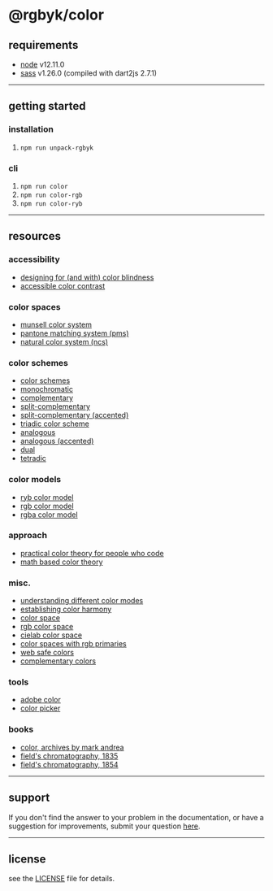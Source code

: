# @rgbyk/color

## requirements
- [node](https://nodejs.org/) v12.11.0
- [sass](https://sass-lang.com/dart-sass) v1.26.0 (compiled with dart2js 2.7.1)

----

## getting started

### installation

1. `npm run unpack-rgbyk`

### cli

1. `npm run color` 
2. `npm run color-rgb`
2. `npm run color-ryb`

----

## resources

### accessibility
- [designing for (and with) color blindness](https://medium.com/@aaron10buuren/designing-for-and-with-color-blindness-48392aab3d87)
- [accessible color contrast](http://www.w3.org/TR/AERT#color-contrast)


### color spaces
- [munsell color system](https://en.wikipedia.org/wiki/Munsell_color_system)
- [pantone matching system (pms)](https://en.wikipedia.org/wiki/Pantone)
- [natural color system (ncs)](https://en.wikipedia.org/wiki/Natural_Color_System)

### color schemes
- [color schemes](https://en.wikipedia.org/wiki/Color_scheme)
- [monochromatic](http://www.paletton.com/wiki/index.php?title=Monochromatic_color_scheme)
- [complementary](http://www.paletton.com/wiki/index.php?title=Complementary_color_scheme)
- [split-complementary](http://www.paletton.com/wiki/index.php?title=Split-complementary_color_scheme)
- [split-complementary (accented)](http://www.paletton.com/wiki/index.php?title=Split-complementary_color_scheme_(accented))
- [triadic color scheme](http://www.paletton.com/wiki/index.php?title=Triadic_color_scheme)
- [analogous](http://www.paletton.com/wiki/index.php?title=Analogous_color_scheme)
- [analogous (accented)](http://www.paletton.com/wiki/index.php?title=Analogous_color_scheme_(accented))
- [dual](http://www.paletton.com/wiki/index.php?title=Dual_color_scheme)
- [tetradic](http://www.paletton.com/wiki/index.php?title=Tetradic_color_scheme)

### color models
- [ryb color model](https://en.wikipedia.org/wiki/RYB_color_model)
- [rgb color model](https://en.wikipedia.org/wiki/RGB_color_model)
- [rgba color model](https://en.wikipedia.org/wiki/RGBA_color_model)

### approach
- [practical color theory for people who code](https://tallys.github.io/color-theory/)
- [math based color theory](https://www.ethangardner.com/articles/2009/03/15/a-math-based-approach-to-color-theory-using-hue-saturation-and-brightness-hsb/)

### misc.
- [understanding different color modes](https://helpx.adobe.com/photoshop/using/color-modes.html)
- [establishing color harmony](https://en.wikipedia.org/wiki/Harmony_(color)#Relationship)
- [color space](https://en.wikipedia.org/wiki/Color_space)
- [rgb color space](https://en.wikipedia.org/wiki/RGB_color_space)
- [cielab color space](https://en.wikipedia.org/wiki/CIELAB_color_space)
- [color spaces with rgb primaries](https://en.wikipedia.org/wiki/Color_spaces_with_RGB_primaries)
- [web safe colors](https://www.rapidtables.com/web/color/Web_Safe.html)
- [complementary colors](https://en.wikipedia.org/wiki/Complementary_colors)

### tools
- [adobe color](https://color.adobe.com/)
- [color picker](https://htmlcolorcodes.com/color-picker/)

### books
- [color, archives by mark andrea](https://archive.org/details/@mark_andrea?and[]=subject%3A%22Color%22)
- [field's chromatography, 1835](https://archive.org/details/gri_c00033125008687523/page/n96/mode/thumb)
- [field's chromatography, 1854](https://archive.org/details/Fieldquotschrom00Fiel/page/i/mode/2up)

----

## support
If you don't find the answer to your problem in the documentation, or have a suggestion for improvements, submit your question [here](https://github.com/rgbyk/color/issues).

----

## license
see the [LICENSE](LICENSE) file for details.